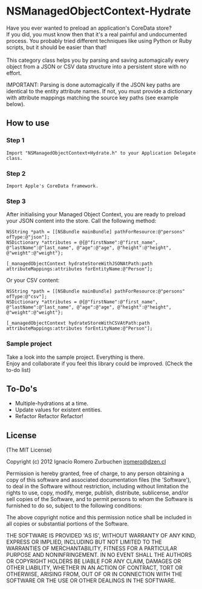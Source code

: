 NSManagedObjectContext-Hydrate
==============================

Have you ever wanted to preload an application's CoreData store?<br>
If you did, you must know then that it's a real painful and undocumented process. You probably tried different techniques like using Python or Ruby scripts, but it should be easier than that!<br><br>
This category class helps you by parsing and saving automagically every object from a JSON or CSV data structure into a persistent store with no effort.

IMPORTANT: Parsing is done automagically if the JSON key paths are identical to the entity attribute names. If not, you must provide a dictionary with attribute mappings matching the source key paths (see example below).

## How to use

### Step 1
```
Import "NSManagedObjectContext+Hydrate.h" to your Application Delegate class.
```

### Step 2
```
Import Apple's CoreData framework.
```

### Step 3
After initialising your Managed Object Context, you are ready to preload your JSON content into the store.
Call the following method:
```
NSString *path = [[NSBundle mainBundle] pathForResource:@"persons" ofType:@"json"];
NSDictionary *attributes = @{@"firstName":@"first_name", @"lastName":@"last_name", @"age":@"age", @"height":@"height", @"weight":@"weight"};

[_managedObjectContext hydrateStoreWithJSONAtPath:path attributeMappings:attributes forEntityName:@"Person"];
```

Or your CSV content:
```
NSString *path = [[NSBundle mainBundle] pathForResource:@"persons" ofType:@"csv"];
NSDictionary *attributes = @{@"firstName":@"first_name", @"lastName":@"last_name", @"age":@"age", @"height":@"height", @"weight":@"weight"};

[_managedObjectContext hydrateStoreWithCSVAtPath:path attributeMappings:attributes forEntityName:@"Person"];
```

### Sample project
Take a look into the sample project. Everything is there.<br>
Enjoy and collaborate if you feel this library could be improved. (Check the to-do list)


## To-Do's
- Multiple-hydrations at a time.
- Update values for existent entities.
- Refactor Refactor Refactor!


## License
(The MIT License)

Copyright (c) 2012 Ignacio Romero Zurbuchen <iromero@dzen.cl>

Permission is hereby granted, free of charge, to any person obtaining a copy of this software and associated documentation files (the 'Software'), to deal in the Software without restriction, including without limitation the rights to use, copy, modify, merge, publish, distribute, sublicense, and/or sell copies of the Software, and to permit persons to whom the Software is furnished to do so, subject to the following conditions:

The above copyright notice and this permission notice shall be included in all copies or substantial portions of the Software.

THE SOFTWARE IS PROVIDED 'AS IS', WITHOUT WARRANTY OF ANY KIND, EXPRESS OR IMPLIED, INCLUDING BUT NOT LIMITED TO THE WARRANTIES OF MERCHANTABILITY, FITNESS FOR A PARTICULAR PURPOSE AND NONINFRINGEMENT. IN NO EVENT SHALL THE AUTHORS OR COPYRIGHT HOLDERS BE LIABLE FOR ANY CLAIM, DAMAGES OR OTHER LIABILITY, WHETHER IN AN ACTION OF CONTRACT, TORT OR OTHERWISE, ARISING FROM, OUT OF OR IN CONNECTION WITH THE SOFTWARE OR THE USE OR OTHER DEALINGS IN THE SOFTWARE.
